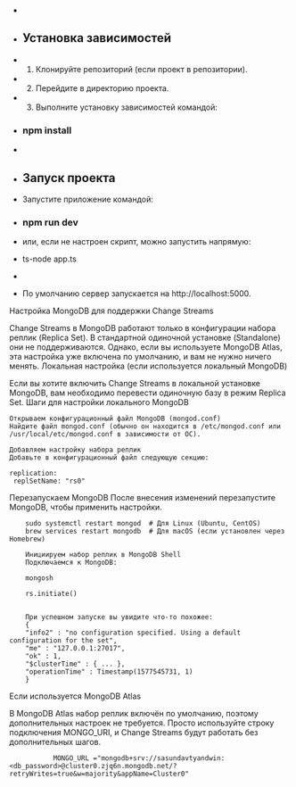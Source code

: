 
 * 
 * ## Установка зависимостей
 * 1. Клонируйте репозиторий (если проект в репозитории).
 * 2. Перейдите в директорию проекта.
 * 3. Выполните установку зависимостей командой:

 *  ### npm install
 * 
 * ## Запуск проекта
 * Запустите приложение командой:
 *   ### npm run dev
 * или, если не настроен скрипт, можно запустить напрямую:
 *    ts-node app.ts
 * 
 * По умолчанию сервер запускается на http://localhost:5000.



 Настройка MongoDB для поддержки Change Streams

Change Streams в MongoDB работают только в конфигурации набора реплик (Replica Set). В стандартной одиночной установке (Standalone) они не поддерживаются. Однако, если вы используете MongoDB Atlas, эта настройка уже включена по умолчанию, и вам не нужно ничего менять.
Локальная настройка (если используется локальный MongoDB)

Если вы хотите включить Change Streams в локальной установке MongoDB, вам необходимо перевести одиночную базу в режим Replica Set.
Шаги для настройки локального MongoDB

    Открываем конфигурационный файл MongoDB (mongod.conf)
    Найдите файл mongod.conf (обычно он находится в /etc/mongod.conf или /usr/local/etc/mongod.conf в зависимости от ОС).

    Добавляем настройку набора реплик
    Добавьте в конфигурационный файл следующую секцию:

    replication:
     replSetName: "rs0"

Перезапускаем MongoDB
После внесения изменений перезапустите MongoDB, чтобы применить настройки.
       
        sudo systemctl restart mongod  # Для Linux (Ubuntu, CentOS)
        brew services restart mongodb  # Для macOS (если установлен через Homebrew)

        Инициируем набор реплик в MongoDB Shell
        Подключаемся к MongoDB:

        mongosh

        rs.initiate() 


        При успешном запуске вы увидите что-то похожее:
        {
        "info2" : "no configuration specified. Using a default configuration for the set",
        "me" : "127.0.0.1:27017",
        "ok" : 1,
        "$clusterTime" : { ... },
        "operationTime" : Timestamp(1577545731, 1)
        }

Если используется MongoDB Atlas

В MongoDB Atlas набор реплик включён по умолчанию, поэтому дополнительных настроек не требуется. Просто используйте строку подключения MONGO_URI, и Change Streams будут работать без дополнительных шагов.
  
               MONGO_URL ="mongodb+srv://sasundavtyandwin:<db_password>@cluster0.zjq6n.mongodb.net/?retryWrites=true&w=majority&appName=Cluster0"